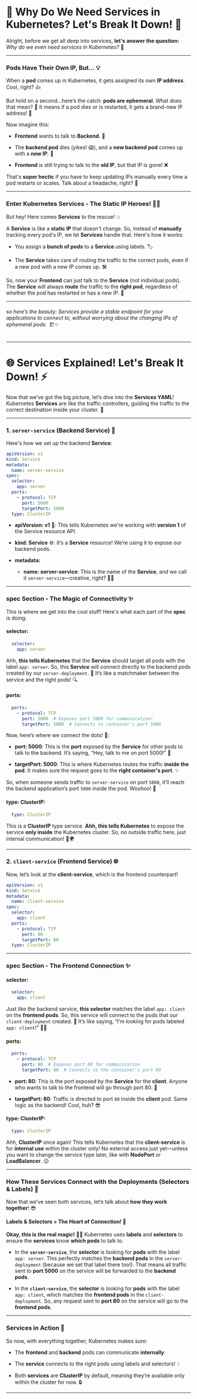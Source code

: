 # 🌟 **Why Do We Need Services in Kubernetes? Let's Break It Down!** 🌟

Alright, before we get all deep into services, **let's answer the question:** _Why do we even need services in Kubernetes?_ 🤔

---

### **Pods Have Their Own IP, But...** 💡

When a **pod** comes up in Kubernetes, it gets assigned its own **IP address**. Cool, right? 👍

But hold on a second...here’s the catch: **pods are ephemeral**. What does that mean? 🤔 It means if a pod dies or is restarted, it gets a brand-new IP address! 😬

Now imagine this:

- **Frontend** wants to talk to **Backend**. 🚀
    
- The **backend pod** dies (yikes! 😱), and a **new backend pod** comes up with a **new IP**. 🚪
    
- **Frontend** is still trying to talk to the **old IP**, but that IP is gone! ❌
    

That's **super hectic** if you have to keep updating IPs manually every time a pod restarts or scales. Talk about a headache, right? 🤯

---

### **Enter Kubernetes Services - The Static IP Heroes!** 🦸‍♂️

But hey! Here comes **Services** to the rescue! 💥

A **Service** is like a **static IP** that doesn't change. So, instead of **manually** tracking every pod's IP, we let **Services** handle that. Here's how it works:

- You assign a **bunch of pods** to a **Service** using labels. 🏷️
    
- The **Service** takes care of routing the traffic to the correct pods, even if a new pod with a new IP comes up. 🛠️
    

So, now your **Frontend** can just talk to the **Service** (not individual pods). The **Service** will always **route** the traffic to the **right pod**, regardless of whether the pod has restarted or has a new IP. 🎉

---

###### so here’s the beauty: Services provide a stable endpoint for your applications to connect to, without worrying about the changing IPs of ephemeral pods. 🏗️✨

---

# 🌐 **Services Explained! Let's Break It Down!** ⚡

Now that we’ve got the big picture, let’s dive into the **Services YAML**! Kubernetes **Services** are like the traffic controllers, guiding the traffic to the correct destination inside your cluster. 🚦

---
### **1. `server-service` (Backend Service)** 🔧

Here's how we set up the backend **Service**:

```yaml
apiVersion: v1
kind: Service
metadata:
  name: server-service
spec:
  selector:
    app: server
  ports:
    - protocol: TCP
      port: 5000
      targetPort: 5000
  type: ClusterIP
```

- **apiVersion: v1** 📡: This tells Kubernetes we're working with **version 1** of the Service resource API.
    
- **kind: Service** ⚙️: It’s a **Service** resource! We’re using it to expose our backend pods.
    
- **metadata:**
    
    - **name: server-service**: This is the name of the **Service**, and we call it `server-service`—creative, right? 🧑‍🎤
        

---

### **spec Section - The Magic of Connectivity** ✨

This is where we get into the cool stuff! Here's what each part of the **spec** is doing:

#### **selector**:

```yaml
  selector:
    app: server
```

Ahh, **this tells Kubernetes** that the **Service** should target all pods with the label `app: server`. So, this **Service** will connect directly to the backend pods created by our `server-deployment`. 🚀 It’s like a matchmaker between the service and the right pods! 🔍

#### **ports**:

```yaml
  ports:
    - protocol: TCP
      port: 5000  # Exposes port 5000 for communication!
      targetPort: 5000  # Connects to container's port 5000
```

Now, here’s where we connect the dots! 🧩:

- **port: 5000**: This is the **port** exposed by the **Service** for other pods to talk to the backend. It’s saying, “Hey, talk to me on port 5000!” 💬
    
- **targetPort: 5000**: This is where Kubernetes routes the traffic **inside the pod**. It makes sure the request goes to the **right container's port**. ✨
    

So, when someone sends traffic to `server-service` on port `5000`, it’ll reach the backend application’s port `5000` inside the pod. Woohoo! 🚀

#### **type: ClusterIP**:

```yaml
  type: ClusterIP
```

This is a **ClusterIP** type service. **Ahh, this tells Kubernetes** to expose the service **only inside** the Kubernetes cluster. So, no outside traffic here, just internal communication! 💬🌍

---

### **2. `client-service` (Frontend Service)** 🌐

Now, let’s look at the **client-service**, which is the frontend counterpart!

```yaml
apiVersion: v1
kind: Service
metadata:
  name: client-service
spec:
  selector:
    app: client
  ports:
    - protocol: TCP
      port: 80
      targetPort: 80
  type: ClusterIP
```

---

### **spec Section - The Frontend Connection** ✨

#### **selector**:

```yaml
  selector:
    app: client
```

Just like the backend service, **this selector** matches the label `app: client` on the **frontend pods**. So, this service will connect to the pods that our `client-deployment` created. 🚀 It’s like saying, “I’m looking for pods labeled `app: client`!” 🕵️‍♀️

#### **ports**:

```yaml
  ports:
    - protocol: TCP
      port: 80  # Exposes port 80 for communication
      targetPort: 80  # Connects to the container's port 80
```

- **port: 80**: This is the port exposed by the **Service** for the **client**. Anyone who wants to talk to the frontend will go through port 80. 💬
    
- **targetPort: 80**: Traffic is directed to port `80` inside the **client** pod. Same logic as the backend! Cool, huh? 😎
    

#### **type: ClusterIP**:

```yaml
  type: ClusterIP
```

Ahh, **ClusterIP** once again! This tells Kubernetes that the **client-service** is for **internal use** within the cluster only! No external access just yet—unless you want to change the service type later, like with **NodePort** or **LoadBalancer**. 😉

---

### **How These Services Connect with the Deployments (Selectors & Labels)** 🔗

Now that we’ve seen both services, let’s talk about **how they work together**! 😎

#### **Labels & Selectors = The Heart of Connection!** 💓

**Okay, this is the real magic!** 🧙‍♂️ Kubernetes uses **labels** and **selectors** to ensure the **services** know **which pods** to talk to.

- In the **`server-service`**, the **selector** is looking for **pods** with the label `app: server`. This perfectly matches the **backend pods** in the `server-deployment` (because we set that label there too!). That means all traffic sent to **port 5000** on the service will be forwarded to the **backend pods**.
    
- In the **`client-service`**, the **selector** is looking for **pods** with the label `app: client`, which matches the **frontend pods** in the `client-deployment`. So, any request sent to **port 80** on the service will go to the **frontend pods**.
    

---

### **Services in Action** 🚀

So now, with everything together, Kubernetes makes sure:

- The **frontend** and **backend** pods can communicate **internally**.
    
- The **service** connects to the right pods using labels and selectors! 💡
    
- Both **services** are **ClusterIP** by default, meaning they’re available only within the cluster for now. 🔒
    

---
